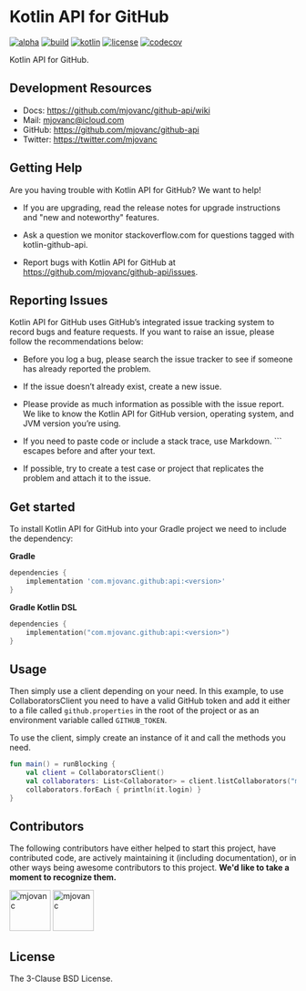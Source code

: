 # Kotlin API for GitHub 

[![alpha](https://kotl.in/badges/alpha.svg)](https://kotlinlang.org/docs/components-stability.html)
[![build](https://img.shields.io/github/actions/workflow/status/mjovanc/github-api/master-ci.yml?branch=master)](https://github.com/mjovanc/github-api/actions/workflows/master-ci.yml) 
[![kotlin](https://img.shields.io/badge/kotlin-1.8.10-blue.svg?logo=kotlin)](http://kotlinlang.org)
[![license](https://img.shields.io/badge/License-BSD_3--Clause-blue.svg)](https://opensource.org/licenses/BSD-3-Clause)
[![codecov](https://codecov.io/gh/mjovanc/github-api/branch/master/graph/badge.svg)](https://codecov.io/gh/mjovanc/github-api)

Kotlin API for GitHub.

## Development Resources

- Docs: https://github.com/mjovanc/github-api/wiki
- Mail: [mjovanc@icloud.com](mailto:mjovanc@icloud.com)
- GitHub: https://github.com/mjovanc/github-api
- Twitter: https://twitter.com/mjovanc

## Getting Help

Are you having trouble with Kotlin API for GitHub? We want to help!

- If you are upgrading, read the release notes for upgrade instructions and "new and noteworthy" features.

- Ask a question we monitor stackoverflow.com for questions tagged with kotlin-github-api.

- Report bugs with Kotlin API for GitHub at https://github.com/mjovanc/github-api/issues.

## Reporting Issues

Kotlin API for GitHub uses GitHub’s integrated issue tracking system to record bugs and feature requests. If you want to raise an issue, please follow the recommendations below:

- Before you log a bug, please search the issue tracker to see if someone has already reported the problem.

- If the issue doesn’t already exist, create a new issue.

- Please provide as much information as possible with the issue report. We like to know the Kotlin API for GitHub version, operating system, and JVM version you’re using.

- If you need to paste code or include a stack trace, use Markdown. ``` escapes before and after your text.

- If possible, try to create a test case or project that replicates the problem and attach it to the issue.

## Get started

To install Kotlin API for GitHub into your Gradle project we need to include the dependency:

**Gradle**
```gradle
dependencies {
    implementation 'com.mjovanc.github:api:<version>'
}
```

**Gradle Kotlin DSL**
```kotlin
dependencies {
    implementation("com.mjovanc.github:api:<version>")
}
```

## Usage

Then simply use a client depending on your need. In this example, to use CollaboratorsClient 
you need to have a valid GitHub token and add it either to a file called `github.properties` in the root of the project
or as an environment variable called `GITHUB_TOKEN`. 

To use the client, simply create an instance of it and call the methods you need.

```kotlin
fun main() = runBlocking {
    val client = CollaboratorsClient()
    val collaborators: List<Collaborator> = client.listCollaborators("mjovanc", "github-api")
    collaborators.forEach { println(it.login) }
}
```


## Contributors

The following contributors have either helped to start this project, have contributed
code, are actively maintaining it (including documentation), or in other ways
being awesome contributors to this project. **We'd like to take a moment to recognize them.**

[<img src="https://github.com/mjovanc.png?size=72" alt="mjovanc" width="72">](https://github.com/mjovanc)
[<img src="https://github.com/renovatebot.png?size=72" alt="mjovanc" width="72">](https://github.com/renovatebot)

## License

The 3-Clause BSD License.
